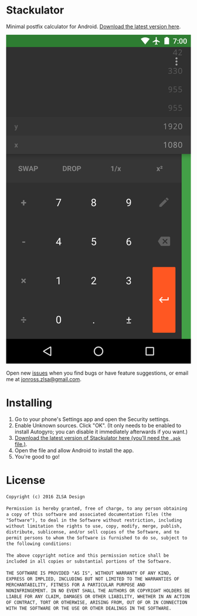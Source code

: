 
# Stackulator

Minimal postfix calculator for Android. [Download the latest version here](https://github.com/zlsa/stackulator/releases/latest).

![Screenshot of the main screen](images/promotional/screenshot.png)

Open new [issues](https://github.com/zlsa/stackulator/issues/) when you
find bugs or have feature suggestions, or email me at
[jonross.zlsa@gmail.com](jonross.zlsa@gmail.com?subject=Stackulator).

# Installing

1. Go to your phone's Settings app and open the Security settings.
2. Enable Unknown sources. Click "OK". (It only needs to be enabled to install Autogyro; you can disable it immediately afterwards if you want.)
3. [Download the latest version of Stackulator here (you'll need the `.apk` file.)](https://github.com/zlsa/stackulator/releases/latest).
4. Open the file and allow Android to install the app.
5. You're good to go!

# License

```
Copyright (c) 2016 ZLSA Design

Permission is hereby granted, free of charge, to any person obtaining
a copy of this software and associated documentation files (the
"Software"), to deal in the Software without restriction, including
without limitation the rights to use, copy, modify, merge, publish,
distribute, sublicense, and/or sell copies of the Software, and to
permit persons to whom the Software is furnished to do so, subject to
the following conditions:

The above copyright notice and this permission notice shall be
included in all copies or substantial portions of the Software.

THE SOFTWARE IS PROVIDED "AS IS", WITHOUT WARRANTY OF ANY KIND,
EXPRESS OR IMPLIED, INCLUDING BUT NOT LIMITED TO THE WARRANTIES OF
MERCHANTABILITY, FITNESS FOR A PARTICULAR PURPOSE AND
NONINFRINGEMENT. IN NO EVENT SHALL THE AUTHORS OR COPYRIGHT HOLDERS BE
LIABLE FOR ANY CLAIM, DAMAGES OR OTHER LIABILITY, WHETHER IN AN ACTION
OF CONTRACT, TORT OR OTHERWISE, ARISING FROM, OUT OF OR IN CONNECTION
WITH THE SOFTWARE OR THE USE OR OTHER DEALINGS IN THE SOFTWARE.
```
